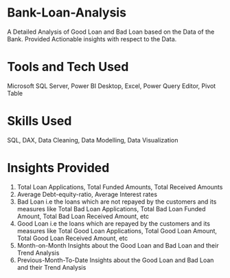 # Bank-Loan-Analysis
A Detailed Analysis of Good Loan and Bad Loan based on the Data of the Bank. Provided Actionable insights with respect to the Data. 
# Tools and Tech Used 
Microsoft SQL Server, Power BI Desktop, Excel, Power Query Editor, Pivot Table
# Skills Used
SQL, DAX, Data Cleaning, Data Modelling, Data Visualization
# Insights Provided
1. Total Loan Applications, Total Funded Amounts, Total Received Amounts
2. Average Debt-equity-ratio, Average Interest rates
3. Bad Loan i.e the loans which are not repayed by the customers and its measures like Total Bad Loan Applications, Total Bad Loan Funded Amount, Total Bad Loan Received Amount, etc
4. Good Loan i.e the loans which are repayed by the customers and its measures like Total Good Loan Applications, Total Good Loan Amount, Total Good Loan Received Amount, etc
5. Month-on-Month Insights about the Good Loan and Bad Loan and their Trend Analysis
6. Previous-Month-To-Date Insights about the Good Loan and Bad Loan and their Trend Analysis 
